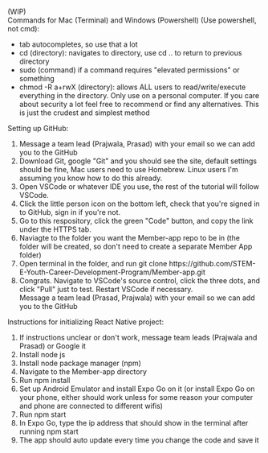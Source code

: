 (WIP)  
Commands for Mac (Terminal) and Windows (Powershell) (Use powershell, not cmd):
<ul>
    <li>tab autocompletes, so use that a lot</li>
    <li>cd (directory): navigates to directory, use cd .. to return to previous directory</li>
    <li>sudo (command) if a command requires "elevated permissions" or something</li>
    <li>chmod -R a+rwX (directory): allows ALL users to read/write/execute everything in the directory. Only use on a personal computer. If you care about security a lot feel free to recommend or find any alternatives. This is just the crudest and simplest method</li>
</ul>

Setting up GitHub:
<ol>
    <li>Message a team lead (Prajwala, Prasad) with your email so we can add you to the GitHub</li>
    <li>Download Git, google "Git" and you should see the site, default settings should be fine, Mac users need to use Homebrew. Linux users I'm assuming you know how to do this already.</li>
    <li>Open VSCode or whatever IDE you use, the rest of the tutorial will follow VSCode.</li>
    <li>Click the little person icon on the bottom left, check that you're signed in to GitHub, sign in if you're not.</li>
    <li>Go to this respository, click the green "Code" button, and copy the link under the HTTPS tab.</li>
    <li>Naviagte to the folder you want the Member-app repo to be in (the folder will be created, so don't need to create a separate Member App folder)</li>
    <li>Open terminal in the folder, and run git clone https://github.com/STEM-E-Youth-Career-Development-Program/Member-app.git</li>
    <li>Congrats. Navigate to VSCode's source control, click the three dots, and click "Pull" just to test. Restart VSCode if necessary.</li>Message a team lead (Prasad, Prajwala) with your email so we can add you to the GitHub</li>
</ol>

Instructions for initializing React Native project:
<ol>
    <li>If instructions unclear or don't work, message team leads (Prajwala and Prasad) or Google it  </li>
    <li>Install node js </li>
    <li>Install node package manager (npm) </li>
    <li>Navigate to the Member-app directory</li>
    <li>Run npm install</li>
    <li>Set up Android Emulator and install Expo Go on it (or install Expo Go on your phone, either should work unless for some reason your computer and phone are connected to different wifis)</li>
    <li>Run npm start</li>
    <li>In Expo Go, type the ip address that should show in the terminal after running npm start </li>
    <li>The app should auto update every time you change the code and save it</li>  
</ol>
